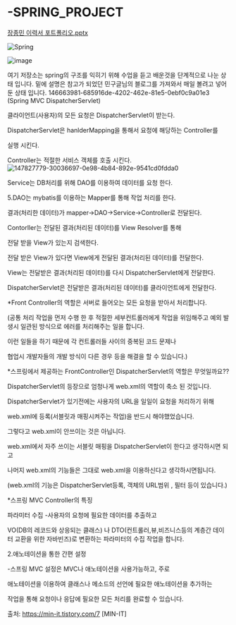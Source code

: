 # -SPRING_PROJECT
[장종민 이력서 포트폴리오.pptx](https://github.com/kobyjang/-SPRING_PROJECT/files/7796415/default.pptx)

![Spring](https://user-images.githubusercontent.com/91588946/147828126-4de89d37-a76e-430e-ace0-f8d0e872d25d.jpg)





![image](https://user-images.githubusercontent.com/91588946/147827779-30036697-0e98-4b84-892e-9541cd0fdda0.png)

여기 저장소는 spring의 구조를 익히기 위해 수업을 듣고 배운것을 단계적으로 나눈 상태 입니다.
밑에 설명은 참고가 되었던 민구글님의 블로그를 가져와서 매일 볼려고 넣어둔 상태 입니다.
146663981-685916de-4202-462e-81e5-0ebf0c9a01e3 (Spring MVC DispatcherServlet)

클라이언트(사용자)의 모든 요청은 DispatcherServlet이 받는다.

DispatcherServlet은 hanlderMapping을 통해서 요청에 해당하는 Controller를

실행 시킨다.

Controller는 적절한 서비스 객체를 호출 시킨다.
![147827779-30036697-0e98-4b84-892e-9541cd0fdda0](https://user-images.githubusercontent.com/91588946/147827786-72f4c43c-c450-415a-9967-4b14b5dcccaa.png)

Service는 DB처리를 위해 DAO를 이용하여 데이터를 요청 한다.

5.DAO는 mybatis를 이용하는 Mapper를 통해 작업 처리를 한다.

결과(처리한 데이터)가 mapper->DAO->Service->Controller로 전달된다.

Contorller는 전달된 결과(처리된 데이터)를 View Resolver를 통해

전달 받을 View가 있는지 검색한다.

전달 받은 View가 있다면 View에게 전달된 결과(처리된 데이터)를 전달한다.

View는 전달받은 결과(처리된 데이터)를 다시 DispatcherServlet에게 전달한다.

DispatcherServlet은 전달받은 결과(처리된 데이터)를 클라이언트에게 전달한다.

*Front Controller의 역할은 서버로 들어오는 모든 요청을 받아서 처리합니다.

(공통 처리 작업을 먼저 수행 한 후 적절한 세부컨트롤러에게 작업을 위임해주고 예외 발생시 일관된 방식으로 에러를 처리해주는 일을 합니다.

이런 일들을 하기 때문에 각 컨트롤러들 사이의 중복된 코드 문제나

협업시 개발자들의 개발 방식이 다른 경우 등을 해결을 할 수 있습니다.)

*스프링에서 제공하는 FrontController인 DispatcherServlet의 역할은 무엇일까요??

DispatcherServlet의 등장으로 엄청나게 web.xml의 역할이 축소 된 것입니다.

DispatcherServlet가 있기전에는 사용자의 URL을 일일이 요청을 처리하기 위해

web.xml에 등록(서블릿과 매핑시켜주는 작업)을 반드시 해야했었습니다.

그렇다고 web.xml이 안쓰이는 것은 아닙니다.

web.xml에서 자주 쓰이는 서블릿 매핑을 DispatcherServlet이 한다고 생각하시면 되고

나머지 web.xml의 기능들은 그대로 web.xml을 이용하신다고 생각하시면됩니다.

(web.xml의 기능은 DispatcherServlet등록, 객체의 URL범위 , 필터 등이 있습니다.)

*스프링 MVC Controller의 특징

파라미터 수집
-사용자의 요청에 필요한 데이터를 추출하고

VO(DB의 레코드와 상응되는 클래스) 나 DTO(컨트롤러,뷰,비즈니스등의 계층간 데이터 교환을 위한 자바빈즈)로 변환하는 파라미터의 수집 작업을 합니다.

2.애노테이션을 통한 간편 설정

-스프링 MVC 설정은 MVC나 애노테이션을 사용가능하고, 주로

애노테이션을 이용하여 클래스나 메소드의 선언에 필요한 애노테이션을 추가하는

작업을 통해 요청이나 응답에 필요한 모든 처리를 완료할 수 있습니다.

출처: https://min-it.tistory.com/7 [MIN-IT]

